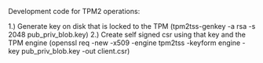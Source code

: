 Development code for TPM2 operations:

1.) Generate key on disk that is locked to the TPM  (tpm2tss-genkey -a rsa -s 2048 pub_priv_blob.key)
2.) Create self signed csr using that key and the TPM engine (openssl req -new -x509 -engine tpm2tss -keyform engine -key pub_priv_blob.key -out client.csr)